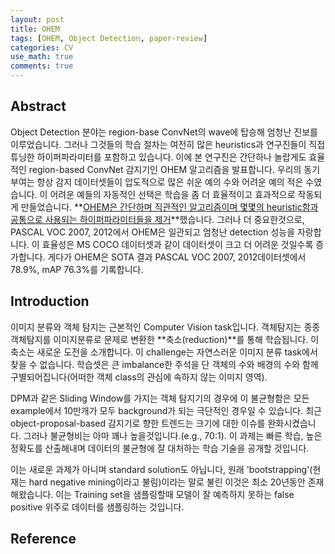 ```yaml
---
layout: post
title: OHEM
tags: [OHEM, Object Detection, paper-review]
categories: CV
use_math: true
comments: true
---
```


## Abstract

Object Detection 분야는 region-base ConvNet의 wave에 탑승해 엄청난 진보를 이루었습니다. 그러나 그것들의 학습 절차는 여전히 많은 heuristics과 연구진들이 직접 튜닝한 하이퍼파라미터를 포함하고 있습니다. 이에 본 연구진은 간단하나 놀랍게도 효율적인 region-based ConvNet 감지기인 OHEM 알고리즘을 발표합니다. 우리의 동기부여는 항상 감지 데이터셋들이 압도적으로 많은 쉬운 예의 수와 어려운 예의 적은 수였습니다. 이 어려운 예들의 자동적인 선택은 학습을 좀 더 효율적이고 효과적으로 작동되게 만들었습니다. **<u>OHEM은 간단하며 직관적인 알고리즘이며 몇몇의 heuristic함과 공통으로 사용되는 하이퍼파라미터들을 제거</u>**했습니다. 그러나 더 중요한것으로, PASCAL VOC 2007, 2012에서 OHEM은 일관되고 엄청난 detection 성능을 자랑합니다. 이 효율성은 MS COCO 데이터셋과 같이 데이터셋이 크고 더 어려운 것일수록 증가합니다. 게다가 OHEM은 SOTA 결과 PASCAL VOC 2007, 2012데이터셋에서 78.9%, mAP 76.3%를 기록합니다.

## Introduction

이미지 분류와 객체 탐지는 근본적인 Computer Vision task입니다. 객체탐지는 종종 객체탐지를 이미지분류로 문제로 변환한 **축소(reduction)**를 통해 학습됩니다. 이 축소는 새로운 도전을 소개합니다. 이 challenge는 자연스러운 이미지 분류 task에서 찾을 수 없습니다. 학습셋은 큰 imbalance한 주석을 단 객체의 수와 배경의 수와 함께 구별되어집니다(어떠한 객체 class의 관심에 속하지 않는 이미지 영역). 

DPM과 같은 Sliding Window를 가지는 객체 탐지기의 경우에 이 불균형함은 모든 example에서 10만개가 모두 background가 되는 극단적인 경우일 수 있습니다. 최근 object-proposal-based 감지기로 향한 트렌드는 크기에 대한 이슈를 완화시켰습니다. 그러나 불균형비는 아마 꽤나 높을것입니다.(e.g., 70:1). 이 과제는 빠른 학습, 높은 정확도를 산출해내며 데이터의 불균형에 잘 대처하는 학습 기술을 공개할 것입니다.

이는 새로운 과제가 아니며 standard solution도 아닙니다, 원래 'bootstrapping'(현재는 hard negative mining이라고 불림)이라는 말로 불린 이것은 최소 20년동안 존재해왔습니다. 이는 Training set을 샘플링할때 모델이 잘 예측하지 못하는 false positive 위주로 데이터를 샘플링하는 것입니다. 

## 


## Reference


